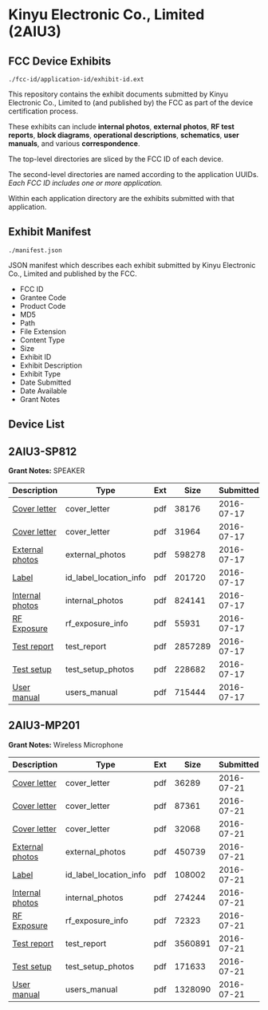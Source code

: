 # Kinyu Electronic Co., Limited (2AIU3)
## FCC Device Exhibits

```
./fcc-id/application-id/exhibit-id.ext
```

This repository contains the exhibit documents submitted by Kinyu Electronic Co., Limited to (and published by) the FCC as part of the device certification process.

These exhibits can include **internal photos**, **external photos**, **RF test reports**, **block diagrams**, **operational descriptions**, **schematics**, **user manuals**, and various **correspondence**.

The top-level directories are sliced by the FCC ID of each device.

The second-level directories are named according to the application UUIDs. *Each FCC ID includes one or more application.*

Within each application directory are the exhibits submitted with that application. 

## Exhibit Manifest

```
./manifest.json
```

JSON manifest which describes each exhibit submitted by Kinyu Electronic Co., Limited and published by the FCC.

- FCC ID
- Grantee Code
- Product Code
- MD5
- Path
- File Extension
- Content Type
- Size
- Exhibit ID
- Exhibit Description
- Exhibit Type
- Date Submitted
- Date Available
- Grant Notes

## Device List
## 2AIU3-SP812
**Grant Notes:** SPEAKER

| Description | Type | Ext | Size | Submitted | Available |
| ----------- | ---- | --- | ---- | --------- | --------- |
| [Cover letter](2AIU3-SP812/520817bf805973059e93e9e88f2281b5/3065940.pdf) | cover_letter | pdf | 38176 | 2016-07-17 | 2016-07-17 |
| [Cover letter](2AIU3-SP812/520817bf805973059e93e9e88f2281b5/3065941.pdf) | cover_letter | pdf | 31964 | 2016-07-17 | 2016-07-17 |
| [External photos](2AIU3-SP812/520817bf805973059e93e9e88f2281b5/3065942.pdf) | external_photos | pdf | 598278 | 2016-07-17 | 2016-07-17 |
| [Label](2AIU3-SP812/520817bf805973059e93e9e88f2281b5/3065943.pdf) | id_label_location_info | pdf | 201720 | 2016-07-17 | 2016-07-17 |
| [Internal photos](2AIU3-SP812/520817bf805973059e93e9e88f2281b5/3065944.pdf) | internal_photos | pdf | 824141 | 2016-07-17 | 2016-07-17 |
| [RF Exposure](2AIU3-SP812/520817bf805973059e93e9e88f2281b5/3065946.pdf) | rf_exposure_info | pdf | 55931 | 2016-07-17 | 2016-07-17 |
| [Test report](2AIU3-SP812/520817bf805973059e93e9e88f2281b5/3065948.pdf) | test_report | pdf | 2857289 | 2016-07-17 | 2016-07-17 |
| [Test setup](2AIU3-SP812/520817bf805973059e93e9e88f2281b5/3065950.pdf) | test_setup_photos | pdf | 228682 | 2016-07-17 | 2016-07-17 |
| [User manual](2AIU3-SP812/520817bf805973059e93e9e88f2281b5/3065951.pdf) | users_manual | pdf | 715444 | 2016-07-17 | 2016-07-17 |
## 2AIU3-MP201
**Grant Notes:** Wireless Microphone

| Description | Type | Ext | Size | Submitted | Available |
| ----------- | ---- | --- | ---- | --------- | --------- |
| [Cover letter](2AIU3-MP201/c60344e38ff6b154fad2aec3b851c0f2/3071565.pdf) | cover_letter | pdf | 36289 | 2016-07-21 | 2016-07-21 |
| [Cover letter](2AIU3-MP201/c60344e38ff6b154fad2aec3b851c0f2/3071566.pdf) | cover_letter | pdf | 87361 | 2016-07-21 | 2016-07-21 |
| [Cover letter](2AIU3-MP201/c60344e38ff6b154fad2aec3b851c0f2/3071567.pdf) | cover_letter | pdf | 32068 | 2016-07-21 | 2016-07-21 |
| [External photos](2AIU3-MP201/c60344e38ff6b154fad2aec3b851c0f2/3071568.pdf) | external_photos | pdf | 450739 | 2016-07-21 | 2016-07-21 |
| [Label](2AIU3-MP201/c60344e38ff6b154fad2aec3b851c0f2/3071569.pdf) | id_label_location_info | pdf | 108002 | 2016-07-21 | 2016-07-21 |
| [Internal photos](2AIU3-MP201/c60344e38ff6b154fad2aec3b851c0f2/3071570.pdf) | internal_photos | pdf | 274244 | 2016-07-21 | 2016-07-21 |
| [RF Exposure](2AIU3-MP201/c60344e38ff6b154fad2aec3b851c0f2/3071573.pdf) | rf_exposure_info | pdf | 72323 | 2016-07-21 | 2016-07-21 |
| [Test report](2AIU3-MP201/c60344e38ff6b154fad2aec3b851c0f2/3071575.pdf) | test_report | pdf | 3560891 | 2016-07-21 | 2016-07-21 |
| [Test setup](2AIU3-MP201/c60344e38ff6b154fad2aec3b851c0f2/3071576.pdf) | test_setup_photos | pdf | 171633 | 2016-07-21 | 2016-07-21 |
| [User manual](2AIU3-MP201/c60344e38ff6b154fad2aec3b851c0f2/3071577.pdf) | users_manual | pdf | 1328090 | 2016-07-21 | 2016-07-21 |
